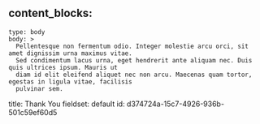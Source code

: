 content_blocks:
  -
    type: body
    body: >
      Pellentesque non fermentum odio. Integer molestie arcu orci, sit amet dignissim urna maximus vitae.
      Sed condimentum lacus urna, eget hendrerit ante aliquam nec. Duis quis ultrices ipsum. Mauris ut
      diam id elit eleifend aliquet nec non arcu. Maecenas quam tortor, egestas in ligula vitae, facilisis
      pulvinar sem.
title: Thank You
fieldset: default
id: d374724a-15c7-4926-936b-501c59ef60d5